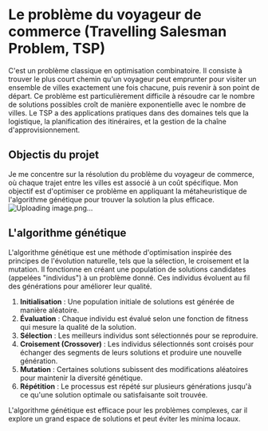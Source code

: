 # Le problème du voyageur de commerce (Travelling Salesman Problem, TSP)
C'est un problème classique en optimisation combinatoire. Il consiste à trouver le plus court chemin qu'un voyageur peut emprunter pour visiter un ensemble de villes exactement une fois chacune, puis revenir à son point de départ. 
Ce problème est particulièrement difficile à résoudre car le nombre de solutions possibles croît de manière exponentielle avec le nombre de villes.
Le TSP a des applications pratiques dans des domaines tels que la logistique, la planification des itinéraires, et la gestion de la chaîne d'approvisionnement.

## Objectis du projet
Je me concentre sur la résolution du problème du voyageur de commerce, où chaque trajet entre les villes est associé à un coût spécifique. 
Mon objectif est d'optimiser ce problème en appliquant la métaheuristique de l'algorithme génétique pour trouver la solution la plus efficace.
![Uploading image.png…]()

## L'algorithme génétique
L'algorithme génétique est une méthode d'optimisation inspirée des principes de l'évolution naturelle, tels que la sélection, le croisement et la mutation. Il fonctionne en créant une population de solutions candidates (appelées "individus") à un problème donné. Ces individus évoluent au fil des générations pour améliorer leur qualité.

1. **Initialisation** : Une population initiale de solutions est générée de manière aléatoire.
2. **Évaluation** : Chaque individu est évalué selon une fonction de fitness qui mesure la qualité de la solution.
3. **Sélection** : Les meilleurs individus sont sélectionnés pour se reproduire.
4. **Croisement (Crossover)** : Les individus sélectionnés sont croisés pour échanger des segments de leurs solutions et produire une nouvelle génération.
5. **Mutation** : Certaines solutions subissent des modifications aléatoires pour maintenir la diversité génétique.
6. **Répétition** : Le processus est répété sur plusieurs générations jusqu'à ce qu'une solution optimale ou satisfaisante soit trouvée.

L'algorithme génétique est efficace pour les problèmes complexes, car il explore un grand espace de solutions et peut éviter les minima locaux.
